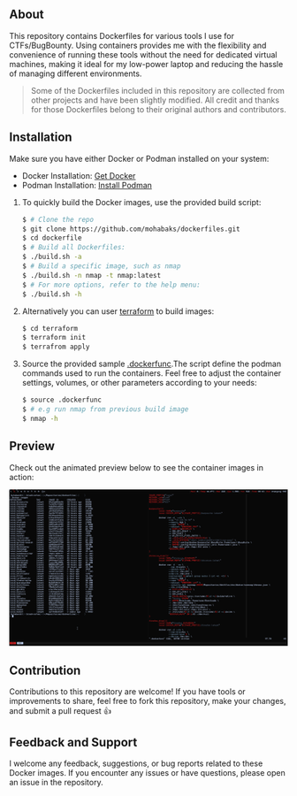 ## About

This repository contains Dockerfiles for various tools I use for CTFs/BugBounty. Using
containers provides me with the flexibility and convenience of running these tools
without the need for dedicated virtual machines, making it ideal for my low-power
laptop and reducing the hassle of managing different environments.

> Some of the Dockerfiles included in this repository are collected from other projects and have been slightly modified. All credit and thanks for those Dockerfiles belong to their original authors and contributors.

## Installation

Make sure you have either Docker or Podman installed on your system:
- Docker Installation: [Get Docker](https://docs.docker.com/get-docker/)
- Podman Installation: [Install Podman](https://podman.io/getting-started/installation)

1. To quickly build the Docker images, use the provided build script:
  
   ```sh
   $ # Clone the repo
   $ git clone https://github.com/mohabaks/dockerfiles.git
   $ cd dockerfile
   $ # Build all Dockerfiles:
   $ ./build.sh -a
   $ # Build a specific image, such as nmap
   $ ./build.sh -n nmap -t nmap:latest
   $ # For more options, refer to the help menu:
   $ ./build.sh -h
   ```
2. Alternatively you can user [terraform](https://www.terraform.io/) to build images:

   ```sh
   $ cd terraform
   $ terraform init
   $ terrafrom apply
   ```
3. Source the provided sample [.dockerfunc](https://github.com/mohabaks/dockerfiles/blob/main/.dockerfunc).The script define the podman commands used to run the containers. Feel free to adjust the container settings, volumes, or other parameters according to your needs:

    ```sh
    $ source .dockerfunc
    $ # e.g run nmap from previous build image
    $ nmap -h
    ```

## Preview

Check out the animated preview below to see the container images in action:

![preview](https://github.com/mohabaks/dockerfiles/blob/main/preview.gif)

  
## Contribution

Contributions to this repository are welcome! If you have tools or improvements
to share, feel free to fork this repository, make your changes, and submit a pull request :thumbsup:

## Feedback and Support

I welcome any feedback, suggestions, or bug reports related to these Docker images.
If you encounter any issues or have questions, please open an issue in the repository.